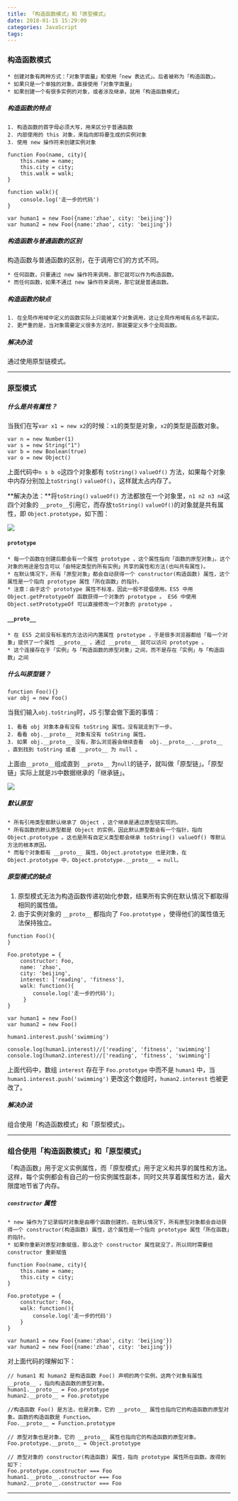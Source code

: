 ```yaml
---
title: 「构造函数模式」和「原型模式」
date: 2018-01-15 15:29:09
categories: JavaScript
tags:
---
```


### 构造函数模式

	* 创建对象有两种方式：「对象字面量」和使用「new 表达式」。后者被称为「构造函数」。
	* 如果只是一个单独的对象，直接使用「对象字面量」
	* 如果创建一个有很多实例的对象，或者涉及继承，就用「构造函数模式」

##### 构造函数的特点

	1. 构造函数的首字母必须大写，用来区分于普通函数
	2. 内部使用的 this 对象，来指向即将要生成的实例对象
	3. 使用 new 操作符来创建实例对象

```
function Foo(name, city){
	this.name = name;
	this.city = city;
	this.walk = walk;
}

function walk(){
    console.log('走一步的代码')
}
	
var human1 = new Foo({name:'zhao', city: 'beijing'})
var human2 = new Foo({name:'zhao', city: 'beijing'})
```


##### 构造函数与普通函数的区别
构造函数与普通函数的区别，在于调用它们的方式不同。

	* 任何函数，只要通过 new 操作符来调用，那它就可以作为构造函数。
	* 而任何函数，如果不通过 new 操作符来调用，那它就是普通函数。

##### 构造函数的缺点

	1. 在全局作用域中定义的函数实际上只能被某个对象调用，这让全局作用域有点名不副实。
	2. 更严重的是，当对象需要定义很多方法时，那就要定义多个全局函数。

##### 解决办法
通过使用原型链模式。

---

### 原型模式

##### 什么是共有属性？

当我们在写`var x1 = new x2`的时候：`x1`的类型是对象，`x2`的类型是函数对象。

	var n = new Number(1)
	var s = new String("1")
	var b = new Boolean(true)
	var o = new Object()

上面代码中`n s b o`这四个对象都有 `toString()` `valueOf()` 方法，如果每个对象中内存分别加上`toString()` `valueOf()`，这样就太占内存了。

**解决办法：**将`toString()` `valueOf()` 方法都放在一个对象里，`n1 n2 n3 n4`这四个对象的 `__proto__`引用它，而存放`toString()` `valueOf()`的对象就是共有属性，即 `Object.prototype`，如下图：

<img src='https://i.loli.net/2018/01/26/5a6b32120b98d.png
'>

#### `prototype`

	* 每一个函数在创建后都会有一个属性 prototype ，这个属性指向「函数的原型对象」。这个对象的用途是包含可以「由特定类型的所有实例」共享的属性和方法(也叫共有属性)。
	* 在默认情况下，所有「原型对象」都会自动获得一个 constructor(构造函数) 属性，这个属性是一个指向 prototype 属性「所在函数」的指针。 
	* 注意：由于这个 prototype 属性不标准，因此一般不提倡使用。ES5 中用 Object.getPrototypeOf 函数获得一个对象的 prototype 。 ES6 中使用 Object.setPrototypeOf 可以直接修改一个对象的 prototype 。

#### `__proto__`

	* 在 ES5 之前没有标准的方法访问内置属性 prototype ，于是很多浏览器都给「每一个对象」提供了一个属性 __proto__ ，通过 __proto__ 就可以访问 prototype 。
	* 这个连接存在于「实例」与「构造函数的原型对象」之间，而不是存在「实例」与「构造函数」之间

##### 什么叫原型链？

    function Foo(){}
    var obj = new Foo()

当我们输入`obj.toString`时，JS 引擎会做下面的事情：

	1. 看看 obj 对象本身有没有 toString 属性。没有就走到下一步。
	2. 看看 obj.__proto__ 对象有没有 toString 属性。
	3. 如果 obj.__proto__ 没有，那么浏览器会继续查看  obj.__proto__.__proto__ ，直到找到 toString 或者 __proto__ 为 null 。

上面由`__proto__`组成直到 `__proto__` 为`null`的链子，就叫做「原型链」。「原型链」实际上就是`JS`中数据继承的「继承链」。

<img src='https://i.loli.net/2018/01/26/5a6b1c4a8d1d0.png
'>

##### 默认原型
	* 所有引用类型都默认继承了 Object ，这个继承是通过原型链实现的。
	* 所有函数的默认原型都是 Object 的实例，因此默认原型都会有一个指针，指向 Object.prototype 。这也是所有自定义类型都会继承 toString() valueOf() 等默认方法的根本原因。
	* 而每个对象都有 __proto__ 属性，Object.prototype 也是对象，在 Object.prototype 中，Object.prototype.__proto__ = null。


##### 原型模式的缺点

1. 原型模式无法为构造函数传递初始化参数，结果所有实例在默认情况下都取得相同的属性值。
2. 由于实例对象的 `__proto__` 都指向了 `Foo.prototype` ，使得他们的属性值无法保持独立。

```
function Foo(){
}

Foo.prototype = {
	constructor: Foo, 
	name: 'zhao',
	city: 'beijing',
	interest: ['reading', 'fitness'],
	walk: function(){
	 	console.log('走一步的代码');
	 }
}
	
var human1 = new Foo()
var human2 = new Foo()

human1.interest.push('swimming')

console.log(human1.interest)//['reading', 'fitness', 'swimming']
console.log(human2.interest)//['reading', 'fitness', 'swimming']
```

上面代码中，数组 `interest` 存在于 `Foo.prototype` 中而不是 `human1` 中，当 `human1.interest.push('swimming')` 更改这个数组时，`human2.interest` 也被更改了。


##### 解决办法

组合使用「构造函数模式」和「原型模式」。

------

### 组合使用「构造函数模式」和「原型模式」
「构造函数」用于定义实例属性，而「原型模式」用于定义和共享的属性和方法。这样，每个实例都会有自己的一份实例属性副本，同时又共享着属性和方法，最大限度地节省了内存。

##### `constructor` 属性
	* new 操作为了记录临时对象是由哪个函数创建的，在默认情况下，所有原型对象都会自动获得一个 constructor(构造函数) 属性，这个属性是一个指向 prototype 属性「所在函数」的指针。
	* 如果你重新对原型对象赋值，那么这个 constructor 属性就没了，所以同时需要给 constructor 重新赋值

```
function Foo(name, city){
	this.name = name;
	this.city = city;
}

Foo.prototype = {
	constructor: Foo,
	walk: function(){
		console.log('走一步的代码')
	}
}
	
var human1 = new Foo({name:'zhao', city: 'beijing'})
var human2 = new Foo({name:'zhao', city: 'beijing'})
```
对上面代码的理解如下：

```
// human1 和 human2 是构造函数 Foo() 声明的两个实例，这两个对象有属性 __proto__ ，指向构造函数的原型对象。
human1.__proto__ = Foo.prototype
human2.__proto__ = Foo.prototype

//构造函数 Foo() 是方法，也是对象，它的 __proto__ 属性也指向它的构造函数的原型对象。函数的构造函数是 Function。
Foo.__proto__ = Function.prototype

// 原型对象也是对象，它的 __proto__ 属性也指向它的构造函数的原型对象。
Foo.prototype.__proto__ = Object.prototype

// 原型对象的 constructor(构造函数) 属性，指向 prototype 属性所在函数。故得到如下：
Foo.prototype.constructor === Foo
human1.__proto__.constructor === Foo
human2.__proto__.constructor === Foo
```

---


